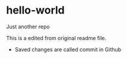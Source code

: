 # hello-world
Just another repo

This is a edited from original readme file.

* Saved changes are called commit in Github
